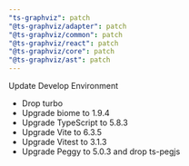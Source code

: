 ```yaml
---
"ts-graphviz": patch
"@ts-graphviz/adapter": patch
"@ts-graphviz/common": patch
"@ts-graphviz/react": patch
"@ts-graphviz/core": patch
"@ts-graphviz/ast": patch
---
```


Update Develop Environment
- Drop turbo
- Upgrade biome to 1.9.4
- Upgrade TypeScript to 5.8.3
- Upgrade Vite to 6.3.5
- Upgrade Vitest to 3.1.3
- Upgrade Peggy to 5.0.3 and drop ts-pegjs
